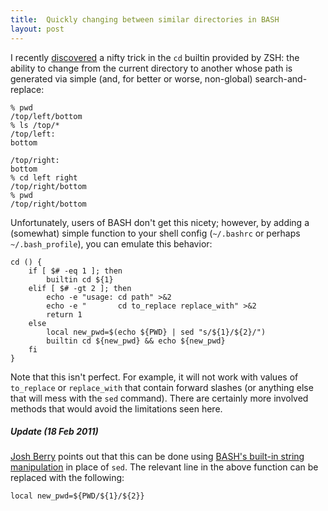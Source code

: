 ```yaml
---
title:  Quickly changing between similar directories in BASH
layout: post
---
```

I recently [discovered][zsh_cd] a nifty trick in the `cd` builtin provided by ZSH: the ability to
change from the current directory to another whose path is generated via simple (and, for better or
worse, non-global) search-and-replace:

    % pwd
    /top/left/bottom
    % ls /top/*
    /top/left:
    bottom

    /top/right:
    bottom
    % cd left right
    /top/right/bottom
    % pwd
    /top/right/bottom

Unfortunately, users of BASH don't get this nicety; however, by adding a (somewhat) simple function
to your shell config (`~/.bashrc` or perhaps `~/.bash_profile`), you can emulate this behavior:

    cd () {
        if [ $# -eq 1 ]; then
            builtin cd ${1}
        elif [ $# -gt 2 ]; then
            echo -e "usage: cd path" >&2
            echo -e "       cd to_replace replace_with" >&2
            return 1
        else
            local new_pwd=$(echo ${PWD} | sed "s/${1}/${2}/")
            builtin cd ${new_pwd} && echo ${new_pwd}
        fi
    }

Note that this isn't perfect. For example, it will not work with values of `to_replace` or
`replace_with` that contain forward slashes (or anything else that will mess with the `sed`
command). There are certainly more involved methods that would avoid the limitations seen here.

##### _Update (18 Feb 2011)_

[Josh Berry][josh_berry] points out that this can be done using [BASH's built-in string
manipulation][bash_strings] in place of `sed`. The relevant line in the above function can be
replaced with the following:

    local new_pwd=${PWD/${1}/${2}}

[zsh_cd]:       http://www.acm.uiuc.edu/workshops/zsh/cd.html
[josh_berry]:   http://josh-berry.blogspot.com
[bash_strings]: http://tldp.org/LDP/abs/html/string-manipulation.html

